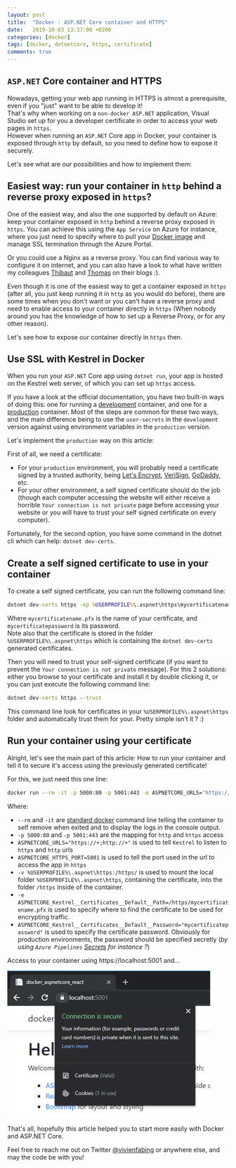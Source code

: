 ```yaml
---
layout: post
title:  "Docker : ASP.NET Core container and HTTPS"
date:   2019-10-03 13:37:00 +0200
categories: [docker]
tags: [docker, dotnetcore, https, certificate]
comments: true
---
```


## `ASP.NET` Core container and HTTPS

Nowadays, getting your web app running in HTTPS is almost a prerequisite, even if you "just" want to be able to develop it!   
That's why when working on a `non-docker ASP.NET` application, Visual Studio set up for you a developer certificate in order to access your web pages in `https`.  
However when running an `ASP.NET` Core app in Docker, your container is exposed through `http` by default, so you need to define how to expose it securely.

Let's see what are our possibilities and how to implement them:

## Easiest way: run your container in `http` behind a reverse proxy exposed in `https`?

One of the easiest way, and also the one supported by default on Azure: keep your container exposed in `http` behind a reverse proxy exposed in `https`.
You can achieve this using the `App Service` on Azure for instance, where you just need to specify where to pull your [Docker image](https://docs.microsoft.com/en-us/azure/app-service/containers/tutorial-custom-docker-image#configure-registry-credentials-in-web-app) and manage SSL termination through the Azure Portal.

Or you could use a Nginx as a reverse proxy. You can find various way to configure it on internet, and you can also have a look to what have written my colleagues [Thibaut](https://blog.runasync.net/2018/11/27/create-a-log-engine-using-docker-elastic-search-kibana-and-nginx-architecture-local-work/) and [Thomas](https://thomaslevesque.com/2018/04/17/hosting-an-asp-net-core-2-application-on-a-raspberry-pi/#exposing-the-app-on-the-network) on their blogs :).

Even though it is one of the easiest way to get a container exposed in `https` (after all, you just keep running it in `http` as you would do before), there are some times when you don't want or you can't have a reverse proxy and need to enable access to your container directly in `https` (When nobody around you has the knowledge of how to set up a Reverse Proxy, or for any other reason).  

Let's see how to expose our container directly in `https` then.

## Use SSL with Kestrel in Docker

When you run your `ASP.NET` Core app using `dotnet run`, your app is hosted on the Kestrel web server, of which you can set up `https` access.

If you have a look at the official documentation, you have two built-in ways of doing this: one for running a [development](https://github.com/dotnet/dotnet-docker/blob/master/samples/run-aspnetcore-https-development.md) container, and one for a [production](https://github.com/dotnet/dotnet-docker/blob/master/samples/host-aspnetcore-https.md) container.
Most of the steps are common for these two ways, and the main difference being to use the `user-secrets` in the `development` version against using environment variables in the `production` version.

Let's implement the `production` way on this article:

First of all, we need a certificate:
- For your `production` environment, you will probably need a certificate signed by a trusted authority, being [Let's Encrypt](https://letsencrypt.org/), [VeriSign](https://www.verisign.com/), [GoDaddy](https://www.godaddy.com/web-security/ssl-certificate), etc.
- For your other environment, a self signed certificate should do the job (though each computer accessing the website will either receive a horrible `Your connection is not private` page before accessing your website or you will have to trust your self signed certificate on every computer).

Fortunately, for the second option, you have some command in the dotnet cli which can help: `dotnet dev-certs`.

## Create a self signed certificate to use in your container

To create a self signed certificate, you can run the following command line:
```cmd
dotnet dev-certs https -ep %USERPROFILE%\.aspnet\https\mycertificatename.pfx -p mycertificatepassword
```
Where `mycertificatename.pfx` is the name of your certificate, and `mycertificatepassword` is its password.  
Note also that the certificate is stored in the folder `%USERPROFILE%\.aspnet\https` which is containing the `dotnet dev-certs` generated certificates.

Then you will need to trust your self-signed certificate (if you want to prevent the `Your connection is not private` message). For this 2 solutions: either you browse to your certificate and install it by double clicking it, or you can just execute the following command line:
```cmd
dotnet dev-certs https --trust
```
This command line look for certificates in your `%USERPROFILE%\.aspnet\https` folder and automatically trust them for your. Pretty simple isn't it ? :)

## Run your container using your certificate

Alright, let's see the main part of this article: How to run your container and tell it to secure it's access using the previously generated certificate!

For this, we just need this one line:

```cmd
docker run --rm -it -p 5000:80 -p 5001:443 -e ASPNETCORE_URLS="https://+;http://+" -e ASPNETCORE_HTTPS_PORT=5001 -e ASPNETCORE_Kestrel__Certificates__Default__Password="mycertificatepassword" -e ASPNETCORE_Kestrel__Certificates__Default__Path=/https/mycertificatename.pfx -v %USERPROFILE%\.aspnet\https:/https/ aspnetcore-react:latest
```
Where:
- `--rm` and `-it` are [standard docker](https://docs.docker.com/engine/reference/commandline/run/) command line telling the container to self remove when exited and to display the logs in the console output.
- `-p 5000:80` and `-p 5001:443` are the mapping for `http` and `https` access
- `ASPNETCORE_URLS="https://+;http://+"` is used to tell `Kestrel` to listen to `https` and `http` urls
- `ASPNETCORE_HTTPS_PORT=5001` is used to tell the port used in the url to access the app in `https`
- `-v %USERPROFILE%\.aspnet\https:/https/` is used to mount the local folder `%USERPROFILE%\.aspnet\https`, containing the certificate, into the folder `/https` inside of the container.
- `-e ASPNETCORE_Kestrel__Certificates__Default__Path=/https/mycertificatename.pfx` is used to specify where to find the certificate to be used for encrypting traffic.
- `ASPNETCORE_Kestrel__Certificates__Default__Password="mycertificatepassword"` is used to specify the certificate password. Obviously for production environments, the password should be specified secretly (*by using `Azure Pipelines` [Secrets](https://docs.microsoft.com/en-us/azure/devops/pipelines/process/variables?view=azure-devops&tabs=yaml%2Cbatch#secret-variables) for instance ?*)

Access to your container using https://localhost:5001 and...

![01-https-enabled-on-aspnetcore-container](/assets/2019-10-03/01-https-enabled-on-aspnetcore-container.png)

That's all, hopefully this article helped you to start more easily with Docker and ASP.NET Core.

Feel free to reach me out on Twitter [@vivienfabing](https://twitter.com/vivienfabing) or anywhere else, and may the code be with you!
